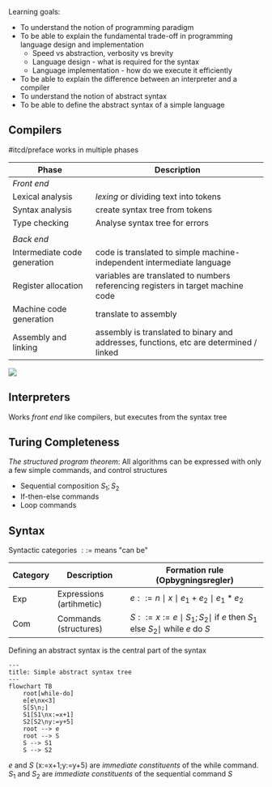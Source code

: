 Learning goals:
- To understand the notion of programming paradigm
- To be able to explain the fundamental trade-off in programming language design and implementation
	- Speed vs abstraction, verbosity vs brevity
	- Language design - what is required for the syntax
	- Language implementation - how do we execute it efficiently
- To be able to explain the difference between an interpreter and a compiler
- To understand the notion of abstract syntax
- To be able to define the abstract syntax of a simple language

## Compilers
#itcd/preface
works in multiple phases

| Phase | Description |
| ---- | ---- |
| *Front end* |  |
| Lexical analysis | *lexing* or dividing text into tokens |
| Syntax analysis | create syntax tree from tokens |
| Type checking | Analyse syntax tree for errors |
|  |  |
| *Back end* |  |
| Intermediate code generation | code is translated to simple machine-independent intermediate language |
| Register allocation | variables are translated to numbers referencing registers in target machine code |
| Machine code generation | translate to assembly |
| Assembly and linking | assembly is translated to binary and addresses, functions, etc are determined / linked |
![](Pasted%20image%2020240214175527.png)
## Interpreters
Works *front end* like compilers, but executes from the syntax tree

## Turing Completeness
*The structured program theorem*: All algorithms can be expressed with only a few simple commands, and control structures
- Sequential composition $S_{1};S_{2}$
- If-then-else commands
- Loop commands

## Syntax

Syntactic categories
$::=$ means "can be"

| Category | Description | Formation rule (Opbygningsregler) |
| ---- | ---- | ---- |
| Exp | Expressions (artihmetic) | $e::=n\mid x\mid e_{1}+e_{2}\mid e_{1}*e_{2}$ |
| Com | Commands (structures) | $S::=x:=e\mid S_{1};S_{2}\mid$ if $e$ then $S_{1}$ else $S_{2}\mid$ while $e$ do $S$ |

Defining an abstract syntax is the central part of the syntax
```mermaid
---
title: Simple abstract syntax tree
---
flowchart TB
	root[while-do]
	e[e\nx<3]
	S[S\n;]
	S1[S1\nx:=x+1]
	S2[S2\ny:=y+5]
	root --> e
	root --> S
	S --> S1
	S --> S2
```
$e$ and $S$ (x:=x+1;y:=y+5) are *immediate constituents* of the while command. $S_{1}$ and $S_{2}$ are *immediate constituents* of the sequential command $S$
